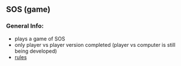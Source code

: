 ## SOS (game)
### General Info:
- plays a game of SOS
- only player vs player version completed (player vs computer is still being developed)
- [rules](https://en.wikipedia.org/wiki/SOS_(game))
